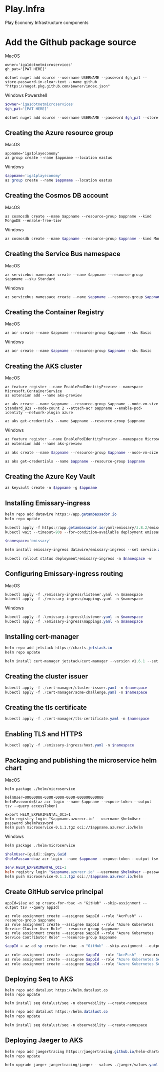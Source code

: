 # Play.Infra

Play Economy Infrastructure components

# Add the Github package source

MacOS

```shell
owner='iga1dotnetmicroservices'
gh_pat='[PAT HERE]'

dotnet nuget add source --username USERNAME --password $gh_pat --store-password-in-clear-text --name github "https://nuget.pkg.github.com/$owner/index.json"
```

Windows Powershell

```powershell
$owner='iga1dotnetmicroservices'
$gh_pat='[PAT HERE]'

dotnet nuget add source --username USERNAME --password $gh_pat --store-password-in-clear-text --name github "https://nuget.pkg.github.com/$owner/index.json"
```

## Creating the Azure resource group 

MacOS

```shell
appname='iga1playeconomy'
az group create --name $appname --location eastus
```

Windows

```powershell
$appname='iga1playeconomy'
az group create --name $appname --location eastus
```

## Creating the Cosmos DB account

MacOS

```shell
az cosmosdb create --name $appname --resource-group $appname --kind MongoDB --enable-free-tier
```

Windows

```powershell
az cosmosdb create --name $appname --resource-group $appname --kind MongoDB --enable-free-tier
```

## Creating the Service Bus namespace

MacOS

```shell
az servicebus namespace create --name $appname --resource-group $appname --sku Standard
```

Windows

```powershell
az servicebus namespace create --name $appname --resource-group $appname --sku Standard
```

## Creating the Container Registry

MacOS

```shell
az acr create --name $appname --resource-group $appname --sku Basic
```

Windows

```powershell
az acr create --name $appname --resource-group $appname --sku Basic
```

## Creating the AKS cluster

MacOS

```shell
az feature register --name EnablePodIdentityPreview --namespace Microsoft.ContainerService
az extension add --name aks-preview

az aks create --name $appname --resource-group $appname --node-vm-size Standard_B2s --node-count 2 --attach-acr $appname --enable-pod-identity --network-plugin azure

az aks get-credentials --name $appname --resource-group $appname
```

Windows

```powershell
az feature register --name EnablePodIdentityPreview --namespace Microsoft.ContainerService
az extension add --name aks-preview

az aks create --name $appname --resource-group $appname --node-vm-size Standard_B2s --node-count 2 --attach-acr $appname --enable-pod-identity --network-plugin azure

az aks get-credentials --name $appname --resource-group $appname
```

## Creating the Azure Key Vault

```powershell
az keyvault create -n $appname -g $appname
```

## Installing Emissary-ingress

```powershell
helm repo add datawire https://app.getambassador.io
helm repo update

kubectl apply -f https://app.getambassador.io/yaml/emissary/3.8.2/emissary-crds.yaml
kubectl wait --timeout=90s --for=condition=available deployment emissary-apiext -n emissary-system

$namespace='emissary'

helm install emissary-ingress datawire/emissary-ingress --set service.annotations."service\.beta\.kubernetes\.io/azure-dns-label-name"=$appname -n $namespace --create-namespace

kubectl rollout status deployment/emissary-ingress -n $namespace -w 
```

## Configuring Emissary-ingress routing

MacOS 

```shell
kubectl apply -f ./emissary-ingress/listener.yaml -n $namespace
kubectl apply -f ./emissary-ingress/mappings.yaml -n $namespace
```

Windows

```powershell
kubectl apply -f .\emissary-ingress\listener.yaml -n $namespace
kubectl apply -f .\emissary-ingress\mappings.yaml -n $namespace
```

## Installing cert-manager

```powershell
helm repo add jetstack https://charts.jetstack.io
helm repo update

helm install cert-manager jetstack/cert-manager --version v1.6.1 --set installCRDs=true --namespace $namespace
```

## Creating the cluster issuer

```powershell
kubectl apply -f ./cert-manager/cluster-issuer.yaml -n $namespace
kubectl apply -f ./cert-manager/acme-challenge.yaml -n $namespace
```

## Creating the tls certificate

```powershell
kubectl apply -f ./cert-manager/tls-certificate.yaml -n $namespace
```

## Enabling TLS and HTTPS

```powershell
kubectl apply -f ./emissary-ingress/host.yaml -n $namespace
```

## Packaging and publishing the microservice helm chart

MacOS

```shell
helm package ./helm/microservice

helmUser=00000000-0000-0000-0000-000000000000
helmPassword=$(az acr login --name $appname --expose-token --output tsv --query accessToken)

export HELM_EXPERIMENTAL_OCI=1
helm registry login "$appname.azurecr.io" --username $helmUser --password $helmPassword
helm push microservice-0.1.1.tgz oci://$appname.azurecr.io/helm
```

Windows

```powershell
helm package ./helm/microservice

$helmUser=[guid]::Empty.Guid
$helmPassword=az acr login --name $appname --expose-token --output tsv --query accessToken

$env:HELM_EXPERIMENTAL_OCI=1
helm registry login "$appname.azurecr.io" --username $helmUser --password $helmPassword
helm push microservice-0.1.1.tgz oci://$appname.azurecr.io/helm
```

## Create GitHub service principal

```shell
appId=$(az ad sp create-for-rbac -n "GitHub" --skip-assignment --output tsv --query appId)

az role assignment create --assignee $appId --role "AcrPush" --resource-group $appname
az role assignment create --assignee $appId --role "Azure Kubernetes Service Cluster User Role" --resource-group $appname
az role assignment create --assignee $appId --role "Azure Kubernetes Service Contributor Role" --resource-group $appname
```

```powershell
$appId = az ad sp create-for-rbac -n "GitHub" --skip-assignment --output tsv --query appId

az role assignment create --assignee $appId --role "AcrPush" --resource-group $appname
az role assignment create --assignee $appId --role "Azure Kubernetes Service Cluster User Role" --resource-group $appname
az role assignment create --assignee $appId --role "Azure Kubernetes Service Contributor Role" --resource-group $appname
```

## Deploying Seq to AKS

```shell
helm repo add datalust https://helm.datalust.co
helm repo update

helm install seq datalust/seq -n observability --create-namespace
```

```powershell
helm repo add datalust https://helm.datalust.co
helm repo update

helm install seq datalust/seq -n observability --create-namespace
```

## Deploying Jaeger to AKS

```powershell
helm repo add jaegertracing https://jaegertracing.github.io/helm-charts
helm repo update

helm upgrade jaeger jaegertracing/jaeger --values ./jaeger/values.yaml -n observability --install
```